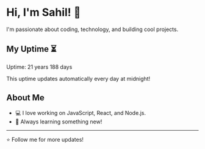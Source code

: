 # Hi, I'm Sahil! 👋

I'm passionate about coding, technology, and building cool projects.

## My Uptime ⏳
Uptime: 21 years 188 days

This uptime updates automatically every day at midnight!

## About Me
- 💻 I love working on JavaScript, React, and Node.js.
- 🎯 Always learning something new!

---

⭐️ Follow me for more updates!
